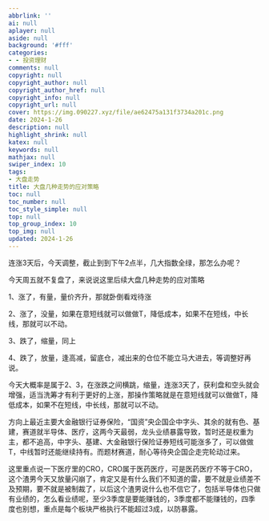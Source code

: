 ```yaml
---
abbrlink: ''
ai: null
aplayer: null
aside: null
background: '#fff'
categories:
- - 投资理财
comments: null
copyright: null
copyright_author: null
copyright_author_href: null
copyright_info: null
copyright_url: null
cover: https://img.090227.xyz/file/ae62475a131f3734a201c.png
date: 2024-1-26
description: null
highlight_shrink: null
katex: null
keywords: null
mathjax: null
swiper_index: 10
tags:
- 大盘走势
title: 大盘几种走势的应对策略
toc: null
toc_number: null
toc_style_simple: null
top: null
top_group_index: 10
top_img: null
updated: 2024-1-26
---
```

连涨3天后，今天调整，截止到到下午2点半，几大指数全绿，那怎么办呢？

今天周五就不复盘了，来说说这里后续大盘几种走势的应对策略

1、涨了，有量，量价齐升，那就卧倒看戏待涨

2、涨了，没量，如果在意短线就可以做做T，降低成本，如果不在短线，中长线，那就可以不动。

3、跌了，缩量，同上

4、跌了，放量，逢高减，留底仓，减出来的仓位不能立马大进去，等调整好再说。

今天大概率是属于2、3，在涨跌之间横跳，缩量，连涨3天了，获利盘和空头就会增强，适当洗筹才有利于更好的上涨，那操作策略就是在意短线就可以做做T，降低成本，如果不在短线，中长线，那就可以不动。

方向上最近主要大金融银行证券保险，“国资”央企国企中字头、其余的就有色、基建，赛道就半导体、医疗，这两今天最弱，龙头业绩暴露导致，暂时还是权重为主，都不追高，中字头、基建、大金融银行保险证券短线可能涨多了，可以做做T，中线暂时还能继续持有。而题材赛道，耐心等待央企国企走完轮动过来。

这里重点说一下医疗里的CRO，CRO属于医药医疗，可是医药医疗不等于CRO，这个渣男今天又放量闪崩了，肯定又是有什么我们不知道的雷，要不就是业绩差不及预期，要不就是被制裁了，以后这个渣男说什么也不信它了，包括半导体也只做有业绩的，怎么看业绩呢，至少3季度是要能赚钱的，3季度都不能赚钱的，四季度也别想，重点是每个板块严格执行不能超过3成，以防暴露。
